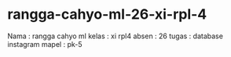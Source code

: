 # rangga-cahyo-ml-26-xi-rpl-4
Nama  : rangga cahyo ml
kelas : xi rpl4
absen : 26
tugas : database instagram
mapel : pk-5
